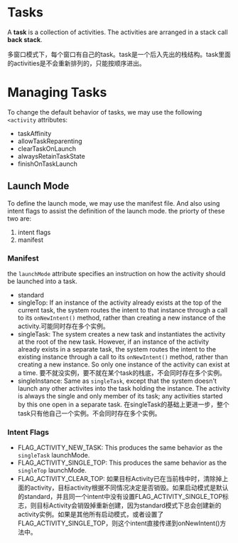 # Tasks
A **task** is a collection of activities. The activities are arranged in a stack call **back stack**.

多窗口模式下，每个窗口有自己的task。task是一个后入先出的栈结构。task里面的activities是不会重新排列的，只能按顺序进出。

# Managing Tasks
To change the default behavior of tasks, we may use the following `<activity` attributes:
- taskAffinity
- allowTaskReparenting
- clearTaskOnLaunch
- alwaysRetainTaskState
- finishOnTaskLaunch
## Launch Mode
To define the launch mode, we may use the manifest file. And also using intent flags to assist the definition of the launch mode. the priorty of these two are:
1. intent flags
2. manifest
### Manifest
the `launchMode` attribute specifies an instruction on how the activity should be launched into a task.
- standard
- singleTop: If an instance of the activity already exists at the top of the current task, the system routes the intent to that instance through a call to its `onNewIntent()` method, rather than creating a new instance of the activity.可能同时存在多个实例。
- singleTask: The system creates a new task and instantiates the activity at the root of the new task. However, if an instance of the activity already exists in a separate task, the system routes the intent to the existing instance through a call to its `onNewIntent()` method, rather than creating a new instance. So only one instance of the activity can exist at a time. 要不就没实例，要不就在某个task的栈底，不会同时存在多个实例。
- singleInstance: Same as `singleTask`, except that the system doesn't launch any other activites into the task holding the instance. The activity is always the single and only member of its task; any activities started by this one open in a separate task. 在singleTask的基础上更进一步，整个task只有他自己一个实例。不会同时存在多个实例。
### Intent Flags
- FLAG_ACTIVITY_NEW_TASK: This produces the same behavior as the `singleTask` launchMode.
- FLAG_ACTIVITY_SINGLE_TOP: This produces the same behavior as the `singleTop` launchMode.
- FLAG_ACTIVITY_CLEAR_TOP: 如果目标Activity已在当前栈中时，清除掉上面的activity，目标activity根据不同情况决定是否销毁。如果启动模式是默认的standard，并且同一个intent中没有设置FLAG_ACTIVITY_SINGLE_TOP标志，则目标Activity会销毁掉重新创建，因为standard模式下总会创建新的activity实例。如果是其他所有启动模式，或者设置了FLAG_ACTIVITY_SINGLE_TOP，则这个intent直接传递到onNewIntent()方法中。


